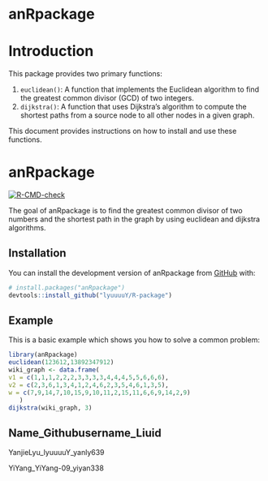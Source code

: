anRpackage
================

# Introduction

This package provides two primary functions:

1.  `euclidean()`: A function that implements the Euclidean algorithm to
    find the greatest common divisor (GCD) of two integers.
2.  `dijkstra()`: A function that uses Dijkstra’s algorithm to compute
    the shortest paths from a source node to all other nodes in a given
    graph.

This document provides instructions on how to install and use these
functions.

# anRpackage

<!-- badges: start -->

[![R-CMD-check](https://github.com/lyuuuuY/R-package/actions/workflows/R-CMD-check.yaml/badge.svg)](https://github.com/lyuuuuY/R-package/actions/workflows/R-CMD-check.yaml)

<!-- badges: end -->

The goal of anRpackage is to find the greatest common divisor of two
numbers and the shortest path in the graph by using euclidean and
dijkstra algorithms.

## Installation

You can install the development version of anRpackage from
[GitHub](https://github.com/lyuuuuY/R-package.git/) with:

``` r
# install.packages("anRpackage")
devtools::install_github("lyuuuuY/R-package")
```

## Example

This is a basic example which shows you how to solve a common problem:

``` r
library(anRpackage)
euclidean(123612,13892347912)
wiki_graph <- data.frame(
v1 = c(1,1,1,2,2,2,3,3,3,3,4,4,4,5,5,6,6,6),
v2 = c(2,3,6,1,3,4,1,2,4,6,2,3,5,4,6,1,3,5),
w = c(7,9,14,7,10,15,9,10,11,2,15,11,6,6,9,14,2,9)
   )
dijkstra(wiki_graph, 3)
```

## Name_Githubusername_Liuid

YanjieLyu_lyuuuuY_yanly639

YiYang_YiYang-09_yiyan338


